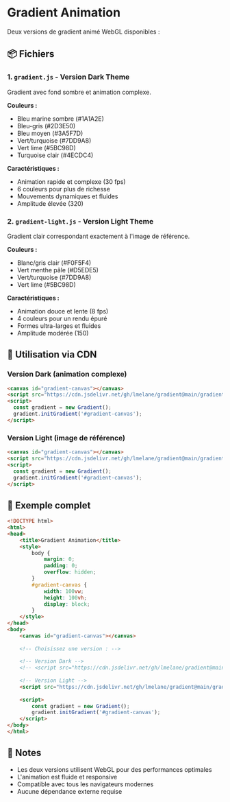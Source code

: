# Gradient Animation

Deux versions de gradient animé WebGL disponibles :

## 📦 Fichiers

### 1. `gradient.js` - Version Dark Theme
Gradient avec fond sombre et animation complexe.

**Couleurs :**
- Bleu marine sombre (#1A1A2E)
- Bleu-gris (#2D3E50)
- Bleu moyen (#3A5F7D)
- Vert/turquoise (#7DD9A8)
- Vert lime (#5BC98D)
- Turquoise clair (#4ECDC4)

**Caractéristiques :**
- Animation rapide et complexe (30 fps)
- 6 couleurs pour plus de richesse
- Mouvements dynamiques et fluides
- Amplitude élevée (320)

### 2. `gradient-light.js` - Version Light Theme
Gradient clair correspondant exactement à l'image de référence.

**Couleurs :**
- Blanc/gris clair (#F0F5F4)
- Vert menthe pâle (#D5EDE5)
- Vert/turquoise (#7DD9A8)
- Vert lime (#5BC98D)

**Caractéristiques :**
- Animation douce et lente (8 fps)
- 4 couleurs pour un rendu épuré
- Formes ultra-larges et fluides
- Amplitude modérée (150)

## 🚀 Utilisation via CDN

### Version Dark (animation complexe)
```html
<canvas id="gradient-canvas"></canvas>
<script src="https://cdn.jsdelivr.net/gh/lmelane/gradient@main/gradient.js"></script>
<script>
  const gradient = new Gradient();
  gradient.initGradient('#gradient-canvas');
</script>
```

### Version Light (image de référence)
```html
<canvas id="gradient-canvas"></canvas>
<script src="https://cdn.jsdelivr.net/gh/lmelane/gradient@main/gradient-light.js"></script>
<script>
  const gradient = new Gradient();
  gradient.initGradient('#gradient-canvas');
</script>
```

## 🎨 Exemple complet

```html
<!DOCTYPE html>
<html>
<head>
    <title>Gradient Animation</title>
    <style>
        body { 
            margin: 0; 
            padding: 0; 
            overflow: hidden;
        }
        #gradient-canvas { 
            width: 100vw; 
            height: 100vh;
            display: block;
        }
    </style>
</head>
<body>
    <canvas id="gradient-canvas"></canvas>
    
    <!-- Choisissez une version : -->
    
    <!-- Version Dark -->
    <!-- <script src="https://cdn.jsdelivr.net/gh/lmelane/gradient@main/gradient.js"></script> -->
    
    <!-- Version Light -->
    <script src="https://cdn.jsdelivr.net/gh/lmelane/gradient@main/gradient-light.js"></script>
    
    <script>
        const gradient = new Gradient();
        gradient.initGradient('#gradient-canvas');
    </script>
</body>
</html>
```

## 📝 Notes

- Les deux versions utilisent WebGL pour des performances optimales
- L'animation est fluide et responsive
- Compatible avec tous les navigateurs modernes
- Aucune dépendance externe requise
